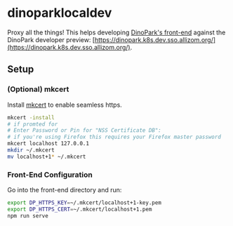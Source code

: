 # dinoparklocaldev

Proxy all the things! This helps developing [DinoPark's front-end](https://github.com/mozilla-iam/dino-park-front-end/)
against the DinoPark developer preview: [https://dinopark.k8s.dev.sso.allizom.org/](https://dinopark.k8s.dev.sso.allizom.org/).

## Setup

### (Optional) mkcert
Install [mkcert](https://github.com/FiloSottile/mkcert) to enable seamless https.

```bash
mkcert -install
# if promted for
# Enter Password or Pin for "NSS Certificate DB":
# if you're using Firefox this requires your Firefox master password
mkcert localhost 127.0.0.1
mkdir ~/.mkcert
mv localhost+1* ~/.mkcert
```

### Front-End Configuration

Go into the front-end directory and run:

```bash
export DP_HTTPS_KEY=~/.mkcert/localhost+1-key.pem
export DP_HTTPS_CERT=~/.mkcert/localhost+1.pem
npm run serve
```

